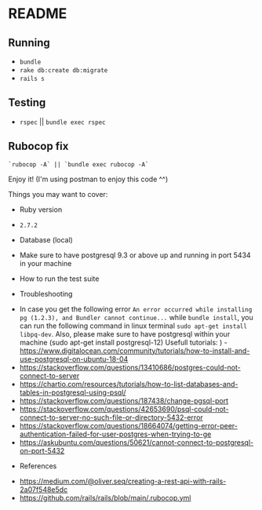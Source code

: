 # README
 ## Running
  - `bundle`
  - `rake db:create db:migrate`
  - `rails s`

  ## Testing
   - `rspec` || `bundle exec rspec`

  ## Rubocop fix
    `rubocop -A` || `bundle exec rubocop -A`
   

  Enjoy it! (I'm using postman to enjoy this code ^^)

Things you may want to cover:

* Ruby version
 - `2.7.2`

* Database (local)
 - Make sure to have postgresql 9.3 or above up and running in port 5434 in your machine

* How to run the test suite

* Troubleshooting
 - In case you get the following error `An error occurred while installing pg (1.2.3), and Bundler cannot continue...` while `bundle install`, you can run the following command in linux terminal `sudo apt-get install libpq-dev`. Also, please make sure to have postgresql within your machine (sudo apt-get install postgresql-12)
 Usefull tutorials:
)  - https://www.digitalocean.com/community/tutorials/how-to-install-and-use-postgresql-on-ubuntu-18-04
  - https://stackoverflow.com/questions/13410686/postgres-could-not-connect-to-server
  - https://chartio.com/resources/tutorials/how-to-list-databases-and-tables-in-postgresql-using-psql/
  - https://stackoverflow.com/questions/187438/change-pgsql-port
  - https://stackoverflow.com/questions/42653690/psql-could-not-connect-to-server-no-such-file-or-directory-5432-error
  - https://stackoverflow.com/questions/18664074/getting-error-peer-authentication-failed-for-user-postgres-when-trying-to-ge
  - https://askubuntu.com/questions/50621/cannot-connect-to-postgresql-on-port-5432

* References
 
 - https://medium.com/@oliver.seq/creating-a-rest-api-with-rails-2a07f548e5dc
 - https://github.com/rails/rails/blob/main/.rubocop.yml

